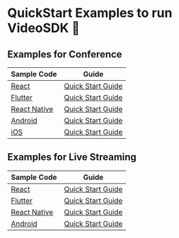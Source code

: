 # QuickStart Examples to run VideoSDK 🚀

## Examples for Conference

| Sample Code                                                                        | Guide                                                                                                          |
| ---------------------------------------------------------------------------------- | -------------------------------------------------------------------------------------------------------------- |
| [React](https://github.com/videosdk-live/quickstart/tree/main/react-rtc)               | [Quick Start Guide](https://docs.videosdk.live/react/guide/video-and-audio-calling-api-sdk/quick-start)    |
| [Flutter](https://github.com/videosdk-live/quickstart/tree/main/flutter-rtc)           | [Quick Start Guide](https://docs.videosdk.live/flutter/guide/video-and-audio-calling-api-sdk/quick-start)  |
| [React Native](https://github.com/videosdk-live/quickstart/tree/main/react-native) | [Quick Start Guide](https://docs.videosdk.live/react-native/guide/video-and-audio-calling-api-sdk/quick-start) |
| [Android](https://github.com/videosdk-live/quickstart/tree/main/android-rtc) | [Quick Start Guide](https://docs.videosdk.live/android/guide/video-and-audio-calling-api-sdk/quick-start) |
| [iOS](https://github.com/videosdk-live/quickstart/tree/main/ios-rtc) | [Quick Start Guide](https://docs.videosdk.live/ios/guide/video-and-audio-calling-api-sdk/quick-start) |

## Examples for Live Streaming

| Sample Code                                                                        | Guide                                                                                                          |
| ---------------------------------------------------------------------------------- | -------------------------------------------------------------------------------------------------------------- |
| [React](https://github.com/videosdk-live/quickstart/tree/main/react-hls)               | [Quick Start Guide](https://docs.videosdk.live/react/guide/video-and-audio-calling-api-sdk/quick-start-ILS)    |
| [Flutter](https://github.com/videosdk-live/quickstart/tree/main/flutter-hls)           | [Quick Start Guide](https://docs.videosdk.live/flutter/guide/video-and-audio-calling-api-sdk/quick-start-ILS)  |
| [React Native](https://github.com/videosdk-live/quickstart/tree/main/react-native-hls) | [Quick Start Guide](https://docs.videosdk.live/react-native/guide/video-and-audio-calling-api-sdk/quick-start-ILS) |
| [Android](https://github.com/videosdk-live/quickstart/tree/main/android-hls) | [Quick Start Guide](https://docs.videosdk.live/android/guide/video-and-audio-calling-api-sdk/quick-start-ILS) |
